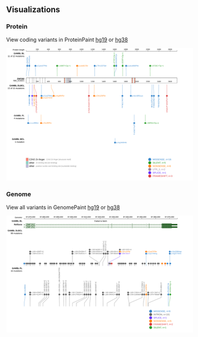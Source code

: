 ## Visualizations
### Protein
View coding variants in ProteinPaint [hg19](https://morinlab.github.io/LLMPP/GAMBL/ZNF292_protein.html)  or [hg38](https://morinlab.github.io/LLMPP/GAMBL/ZNF292_protein_hg38.html)

![](images/proteinpaint/ZNF292_NM_015021.svg)

### Genome
View all variants in GenomePaint [hg19](https://morinlab.github.io/LLMPP/GAMBL/ZNF292.html)  or [hg38](https://morinlab.github.io/LLMPP/GAMBL/ZNF292_hg38.html)

![](images/proteinpaint/ZNF292.svg)

